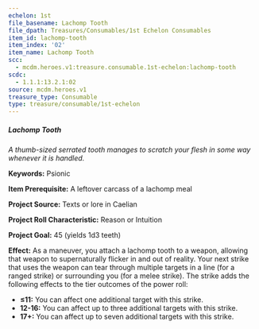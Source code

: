 ```yaml
---
echelon: 1st
file_basename: Lachomp Tooth
file_dpath: Treasures/Consumables/1st Echelon Consumables
item_id: lachomp-tooth
item_index: '02'
item_name: Lachomp Tooth
scc:
  - mcdm.heroes.v1:treasure.consumable.1st-echelon:lachomp-tooth
scdc:
  - 1.1.1:13.2.1:02
source: mcdm.heroes.v1
treasure_type: Consumable
type: treasure/consumable/1st-echelon
---
```


##### Lachomp Tooth

*A thumb-sized serrated tooth manages to scratch your flesh in some way whenever it is handled.*

**Keywords:** Psionic

**Item Prerequisite:** A leftover carcass of a lachomp meal

**Project Source:** Texts or lore in Caelian

**Project Roll Characteristic:** Reason or Intuition

**Project Goal:** 45 (yields 1d3 teeth)

**Effect:** As a maneuver, you attach a lachomp tooth to a weapon, allowing that weapon to supernaturally flicker in and out of reality. Your next strike that uses the weapon can tear through multiple targets in a line (for a ranged strike) or surrounding you (for a melee strike). The strike adds the following effects to the tier outcomes of the power roll:

- **≤11:** You can affect one additional target with this strike.
- **12-16:** You can affect up to three additional targets with this strike.
- **17+:** You can affect up to seven additional targets with this strike.

